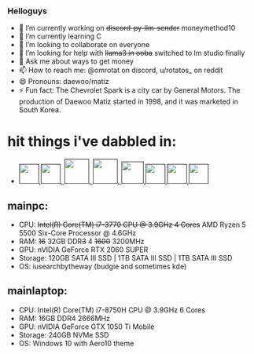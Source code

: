 ### Helloguys
- 🔭 I’m currently working on ~~discord-py-llm-sender~~ moneymethod10
- 🌱 I’m currently learning C
- 👯 I’m looking to collaborate on everyone
- 🤔 I’m looking for help with ~~llama3 in ooba~~ switched to lm studio finally
- 💬 Ask me about ways to get money
- 📫 How to reach me: @omrotat on discord, u/rotatos_ on reddit
- 😄 Pronouns: daewoo/matiz
- ⚡ Fun fact: The Chevrolet Spark is a city car by General Motors. The production of Daewoo Matiz started in 1998, and it was marketed in South Korea. 
# hit things i've dabbled in:
 - <a href=""><img src="https://raw.githubusercontent.com/yurijserrano/Github-Profile-Readme-Logos/master/programming%20languages/python.svg" width=40 height=40>,<img src="https://raw.githubusercontent.com/yurijserrano/Github-Profile-Readme-Logos/master/databases/mysql.svg" width=40 height=40>, <img src="https://raw.githubusercontent.com/yurijserrano/Github-Profile-Readme-Logos/master/others/html.svg" width=50 height=50>, <img src="https://raw.githubusercontent.com/yurijserrano/Github-Profile-Readme-Logos/master/others/css.svg" width=50 height=50>, <img src="https://raw.githubusercontent.com/yurijserrano/Github-Profile-Readme-Logos/master/programming%20languages/c%2B%2B.svg" width=45 height=45>,<img src="https://raw.githubusercontent.com/yurijserrano/Github-Profile-Readme-Logos/master/programming%20languages/c.svg" width=40 height=40>,<img src="https://raw.githubusercontent.com/yurijserrano/Github-Profile-Readme-Logos/master/programming%20languages/java.svg" width=40 height=40>,<img src="https://raw.githubusercontent.com/yurijserrano/Github-Profile-Readme-Logos/master/programming%20languages/javascript.svg" width=40 height=40></a> 
## mainpc:
- CPU: ~~Intel(R) Core(TM) i7-3770 CPU @ 3.9GHz 4 Cores~~ AMD Ryzen 5 5500 Six-Core Processor @ 4.6GHz
- RAM: ~~16~~ 32GB DDR~~3~~ 4 ~~1600~~ 3200MHz
- GPU: nVIDIA GeForce RTX 2060 SUPER
- Storage: 120GB SATA III SSD | 1TB SATA III SSD | 1TB SATA III SSD
- OS: iusearchbytheway (budgie and sometimes kde)
## mainlaptop:
- CPU: Intel(R) Core(TM) i7-8750H CPU @ 3.9GHz 6 Cores 
- RAM: 16GB DDR4 2666MHz
- GPU: nVIDIA GeForce GTX 1050 Ti Mobile 
- Storage: 240GB NVMe SSD 
- OS: Windows 10 with Aero10 theme
